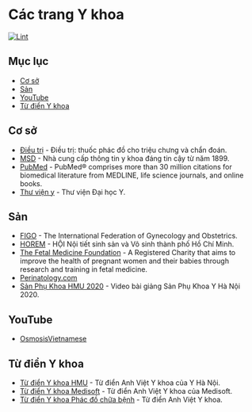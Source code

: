 # Các trang Y khoa

[![Lint](https://github.com/MedPocket/awesome-medsites/actions/workflows/lint.yml/badge.svg)](https://github.com/MedPocket/awesome-medsites/actions/workflows/lint.yml)

## Mục lục

- [Cơ sở](#cơ-sở)
- [Sản](#sản)
- [YouTube](#youtube)
- [Từ điển Y khoa](#từ-điển-y-khoa)

## Cơ sở

- [Điều trị](https://www.dieutri.vn) - Điều trị: thuốc phác đồ cho triệu chưng và chẩn đoán.
- [MSD](https://www.msdmanuals.com/vi) - Nhà cung cấp thông tin y khoa đáng tin cậy từ năm 1899.
- [PubMed](https://pubmed.ncbi.nlm.nih.gov) - PubMed® comprises more than 30 million citations for biomedical literature from MEDLINE, life science journals, and online books.
- [Thư viện y](https://thuvieny.com) - Thư viện Đại học Y.

## Sản

- [FIGO](https://www.figo.org) - The International Federation of Gynecology and Obstetrics.
- [HOREM](http://hosrem.org.vn) - HỘI Nội tiết sinh sản và Vô sinh thành phố Hồ Chí Minh.
- [The Fetal Medicine Foundation](https://fetalmedicine.org) - A Registered Charity that aims to improve the health of pregnant women and their babies through research and training in fetal medicine.
- [Perinatology.com](http://perinatology.com)
- [Sản Phụ Khoa HMU 2020](https://youtube.com/playlist?list=PLL1t1-UomvZ_LTucKsiTVLxU0_IStehl4) - Video bài giảng Sản Phụ Khoa Y Hà Nội 2020.

## YouTube
- [OsmosisVietnamese](https://www.youtube.com/channel/UCj4fwpXgw-jyiZ4TPAdChbw)

## Từ điển Y khoa

- [Từ điển Y khoa HMU](https://hmu.edu.vn/news/dict.aspx) - Từ điển Anh Việt Y khoa của Y Hà Nội.
- [Từ điển Y khoa Medisoft](http://medisoft.com.vn/medic.asp) - Từ điển Anh Việt Y khoa của Medisoft.
- [Từ điển Y khoa Phác đồ chữa bệnh](https://phacdochuabenh.com/tu-dien-y-hoc/tratu.php) - Từ điển Anh Việt Y khoa.
